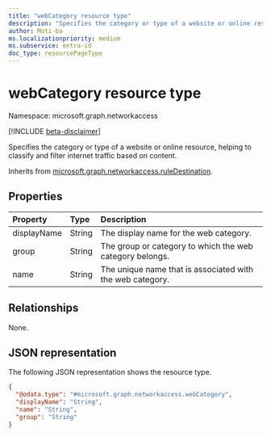 ```yaml
---
title: "webCategory resource type"
description: "Specifies the category or type of a website or online resource, helping to classify and filter internet traffic based on content."
author: Moti-ba
ms.localizationpriority: medium
ms.subservice: entra-id
doc_type: resourcePageType
---
```


# webCategory resource type

Namespace: microsoft.graph.networkaccess

[!INCLUDE [beta-disclaimer](../../includes/beta-disclaimer.md)]

Specifies the category or type of a website or online resource, helping to classify and filter internet traffic based on content.


Inherits from [microsoft.graph.networkaccess.ruleDestination](../resources/networkaccess-ruledestination.md).

## Properties
|Property|Type|Description|
|:---|:---|:---|
|displayName|String|The display name for the web category.|
|group|String|The group or category to which the web category belongs.|
|name|String|The unique name that is associated with the web category.|

## Relationships
None.

## JSON representation
The following JSON representation shows the resource type.
<!-- {
  "blockType": "resource",
  "@odata.type": "microsoft.graph.networkaccess.webCategory"
}
-->
``` json
{
  "@odata.type": "#microsoft.graph.networkaccess.webCategory",
  "displayName": "String",
  "name": "String",
  "group": "String"
}
```

